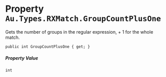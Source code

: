# Property `Au.Types.RXMatch.GroupCountPlusOne`

Gets the number of groups in the regular expression, + 1 for the whole match.

```
public int GroupCountPlusOne { get; }
```

##### Property Value

`int`